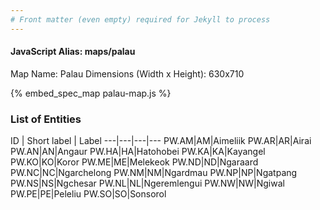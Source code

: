 ```yaml
---
# Front matter (even empty) required for Jekyll to process
---
```


#### JavaScript Alias: maps/palau

Map Name: Palau
Dimensions (Width x Height): 630x710



{% embed_spec_map palau-map.js %}

### List of Entities

ID | Short label | Label
---|---|---|---
PW.AM|AM|Aimeliik
PW.AR|AR|Airai
PW.AN|AN|Angaur
PW.HA|HA|Hatohobei
PW.KA|KA|Kayangel
PW.KO|KO|Koror
PW.ME|ME|Melekeok
PW.ND|ND|Ngaraard
PW.NC|NC|Ngarchelong
PW.NM|NM|Ngardmau
PW.NP|NP|Ngatpang
PW.NS|NS|Ngchesar
PW.NL|NL|Ngeremlengui
PW.NW|NW|Ngiwal
PW.PE|PE|Peleliu
PW.SO|SO|Sonsorol

